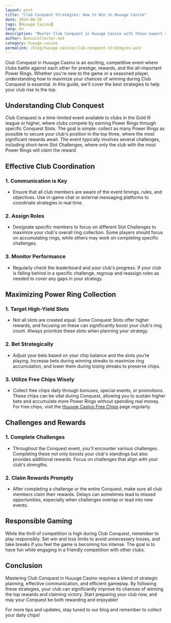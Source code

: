 ```yaml
---
layout: post  
title: "Club Conquest Strategies: How to Win in Huuuge Casino"  
date: 2024-08-29  
tags: [Huuuge Casino]  
lang: en  
description: "Master Club Conquest in Huuuge Casino with these expert strategies, including tips on earning Power Rings, maximizing rewards, and effective club coordination."  
author: BonusCollector.net  
category: huuuge-casino  
permalink: /blog/huuuge-casino/club-conquest-strategies-win/
---
```


Club Conquest in Huuuge Casino is an exciting, competitive event where clubs battle against each other for prestige, rewards, and the all-important Power Rings. Whether you're new to the game or a seasoned player, understanding how to maximize your chances of winning during Club Conquest is essential. In this guide, we'll cover the best strategies to help your club rise to the top.

## Understanding Club Conquest

Club Conquest is a time-limited event available to clubs in the Gold III league or higher, where clubs compete by earning Power Rings through specific Conquest Slots. The goal is simple: collect as many Power Rings as possible to secure your club's position in the top three, where the most significant rewards await. The event typically involves several challenges, including short-term Slot Challenges, where only the club with the most Power Rings will claim the reward.

## Effective Club Coordination

### 1. **Communication is Key**
   - Ensure that all club members are aware of the event timings, rules, and objectives. Use in-game chat or external messaging platforms to coordinate strategies in real time.

### 2. **Assign Roles**
   - Designate specific members to focus on different Slot Challenges to maximize your club's overall ring collection. Some players should focus on accumulating rings, while others may work on completing specific challenges.

### 3. **Monitor Performance**
   - Regularly check the leaderboard and your club's progress. If your club is falling behind in a specific challenge, regroup and reassign roles as needed to cover any gaps in your strategy.

## Maximizing Power Ring Collection

### 1. **Target High-Yield Slots**
   - Not all slots are created equal. Some Conquest Slots offer higher rewards, and focusing on these can significantly boost your club's ring count. Always prioritize these slots when planning your strategy.

### 2. **Bet Strategically**
   - Adjust your bets based on your chip balance and the slots you’re playing. Increase bets during winning streaks to maximize ring accumulation, and lower them during losing streaks to preserve chips.

### 3. **Utilize Free Chips Wisely**
   - Collect free chips daily through bonuses, special events, or promotions. These chips can be vital during Conquest, allowing you to sustain higher bets and accumulate more Power Rings without spending real money. For free chips, visit the [Huuuge Casino Free Chips](https://bonuscollector.net/huuuge-casino-free-chips/) page regularly.

## Challenges and Rewards

### 1. **Complete Challenges**
   - Throughout the Conquest event, you'll encounter various challenges. Completing these not only boosts your club's standings but also provides additional rewards. Focus on challenges that align with your club's strengths.

### 2. **Claim Rewards Promptly**
   - After completing a challenge or the entire Conquest, make sure all club members claim their rewards. Delays can sometimes lead to missed opportunities, especially when challenges overlap or lead into new events.

## Responsible Gaming

While the thrill of competition is high during Club Conquest, remember to play responsibly. Set win and loss limits to avoid unnecessary losses, and take breaks if you feel the game is becoming too intense. The goal is to have fun while engaging in a friendly competition with other clubs.

## Conclusion

Mastering Club Conquest in Huuuge Casino requires a blend of strategic planning, effective communication, and efficient gameplay. By following these strategies, your club can significantly improve its chances of winning the top rewards and claiming victory. Start preparing your club now, and may your Conquest be both rewarding and enjoyable!

For more tips and updates, stay tuned to our blog and remember to collect your daily chips!